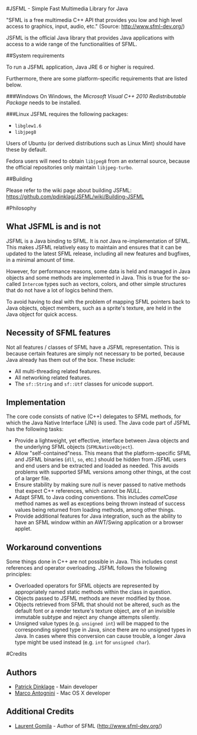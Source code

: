 
#JSFML - Simple Fast Multimedia Library for Java

"SFML is a free multimedia C++ API that provides you low and high level access to graphics, input, audio, etc." (Source: http://www.sfml-dev.org/)

JSFML is the official Java library that provides Java applications with access to a wide range of the functionalities of SFML.

##System requirements

To run a JSFML application, Java JRE 6 or higher is required.

Furthermore, there are some platform-specific requirements that are listed below.

###Windows
On Windows, the _Microsoft Visual C++ 2010 Redistributable Package_ needs to be installed.

###Linux
JSFML requires the following packages:

* `libglew1.6`
* `libjpeg8`

Users of Ubuntu (or derived distributions such as Linux Mint) should have these by default.

Fedora users will need to obtain `libjpeg8` from an external source, because the official repositories only maintain `libjpeg-turbo`.

##Building

Please refer to the wiki page about building JSFML: https://github.com/pdinklag/JSFML/wiki/Building-JSFML

#Philosophy

## What JSFML is and is not
JSFML is a Java binding to SFML. It is _not_ Java re-implementation of SFML. This makes JSFML relatively easy to maintain and ensures that it can be updated to the latest SFML release, including all new features and bugfixes, in a minimal amount of time.

However, for performance reasons, some data is held and managed in Java objects and some methods are implemented in Java. This is true for the so-called `Intercom` types such as vectors, colors, and other simple structures that do not have a lot of logics behind them.

To avoid having to deal with the problem of mapping SFML pointers back to Java objects, object members, such as a sprite's texture, are held in the Java object for quick access.

## Necessity of SFML features
Not all features / classes of SFML have a JSFML representation. This is because certain features are simply not necessary to be ported, because Java already has them out of the box. These include:

 * All multi-threading related features.
 * All networking related features.
 * The `sf::String` and `sf::Utf` classes for unicode support.

## Implementation
The core code consists of native (C++) delegates to SFML methods, for which the Java Native Interface (JNI) is used. The Java code part of JSFML has the following tasks:

 * Provide a lightweight, yet effective, interface between Java objects and the underlying SFML objects (`SFMLNativeObject`).
 * Allow "self-contained"ness. This means that the platform-specific SFML and JSFML binaries (`dll`, `so`, etc.) should be hidden from JSFML users and end users and be extracted and loaded as needed. This avoids problems with supported SFML versions among other things, at the cost of a larger file.
 * Ensure stability by making sure _null_ is never passed to native methods that expect C++ references, which cannot be _NULL_.
 * Adapt SFML to Java coding conventions. This includes _camelCase_ method names as well as exceptions being thrown instead of success values being returned from loading methods, among other things.
 * Provide additional features for Java integration, such as the ability to have an SFML window within an AWT/Swing application or a browser applet.

## Workaround conventions
Some things done in C++ are not possible in Java. This includes const references and operator overloading. JSFML follows the following principles:

 * Overloaded operators for SFML objects are represented by appropriately named static methods within the class in question.
 * Objects passed to JSFML methods are never modified by those.
 * Objects retrieved from SFML that should not be altered, such as the default font or a render texture's texture object, are of an invisible immutable subtype and reject any change attempts silently.
 * Unsigned value types (e.g. `unsigned int`) will be mapped to the corresponding signed type in Java, since there are no unsigned types in Java. In cases where this conversion can cause trouble, a longer Java type might be used instead (e.g. `int` for `unsigned char`).

#Credits

## Authors
* [Patrick Dinklage](https://github.com/pdinklag) - Main developer
* [Marco Antognini](https://github.com/mantognini) - Mac OS X developer

## Additional Credits
* [Laurent Gomila](https://github.com/LaurentGomila) - Author of SFML (http://www.sfml-dev.org/)
